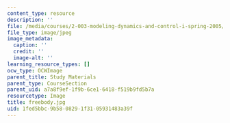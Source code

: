 ```yaml
---
content_type: resource
description: ''
file: /media/courses/2-003-modeling-dynamics-and-control-i-spring-2005/1fed5bbc9b5808291f3105931483a39f_freebody.jpg
file_type: image/jpeg
image_metadata:
  caption: ''
  credit: ''
  image-alt: ''
learning_resource_types: []
ocw_type: OCWImage
parent_title: Study Materials
parent_type: CourseSection
parent_uid: a7a8f9ef-1f9b-6ce1-6418-f519b9fd5b7a
resourcetype: Image
title: freebody.jpg
uid: 1fed5bbc-9b58-0829-1f31-05931483a39f
---
```

